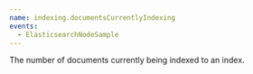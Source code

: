 ```yaml
---
name: indexing.documentsCurrentlyIndexing
events:
  - ElasticsearchNodeSample
---
```


The number of documents currently being indexed to an index.